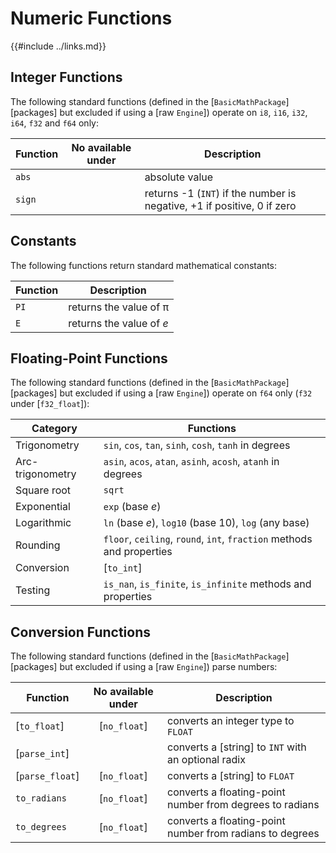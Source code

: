 Numeric Functions
================

{{#include ../links.md}}

Integer Functions
----------------

The following standard functions (defined in the [`BasicMathPackage`][packages] but excluded if using a [raw `Engine`])
operate on `i8`, `i16`, `i32`, `i64`, `f32` and `f64` only:

| Function | No available under | Description                                                             |
| -------- | :----------------: | ----------------------------------------------------------------------- |
| `abs`    |                    | absolute value                                                          |
| `sign`   |                    | returns -1 (`INT`) if the number is negative, +1 if positive, 0 if zero |


Constants
---------

The following functions return standard mathematical constants:

| Function | Description               |
| -------- | ------------------------- |
| `PI`     | returns the value of &pi; |
| `E`      | returns the value of _e_  |


Floating-Point Functions
-----------------------

The following standard functions (defined in the [`BasicMathPackage`][packages] but excluded if using a [raw `Engine`])
operate on `f64` only (`f32` under [`f32_float`]):

| Category         | Functions                                                             |
| ---------------- | --------------------------------------------------------------------- |
| Trigonometry     | `sin`, `cos`, `tan`, `sinh`, `cosh`, `tanh` in degrees                |
| Arc-trigonometry | `asin`, `acos`, `atan`, `asinh`, `acosh`, `atanh` in degrees          |
| Square root      | `sqrt`                                                                |
| Exponential      | `exp` (base _e_)                                                      |
| Logarithmic      | `ln` (base _e_), `log10` (base 10), `log` (any base)                  |
| Rounding         | `floor`, `ceiling`, `round`, `int`, `fraction` methods and properties |
| Conversion       | [`to_int`]                                                            |
| Testing          | `is_nan`, `is_finite`, `is_infinite` methods and properties           |


Conversion Functions
-------------------

The following standard functions (defined in the [`BasicMathPackage`][packages] but excluded if using a [raw `Engine`])
parse numbers:

| Function        | No available under | Description                                              |
| --------------- | :----------------: | -------------------------------------------------------- |
| [`to_float`]    |    [`no_float`]    | converts an integer type to `FLOAT`                      |
| [`parse_int`]   |                    | converts a [string] to `INT` with an optional radix      |
| [`parse_float`] |    [`no_float`]    | converts a [string] to `FLOAT`                           |
| `to_radians`    |    [`no_float`]    | converts a floating-point number from degrees to radians |
| `to_degrees`    |    [`no_float`]    | converts a floating-point number from radians to degrees |
